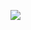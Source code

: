 <a href="https://truetaste.app" target="_blank"><img src="https://f0e0-71-183-202-182.ngrok-free.app/static/test.jpeg"></a>
